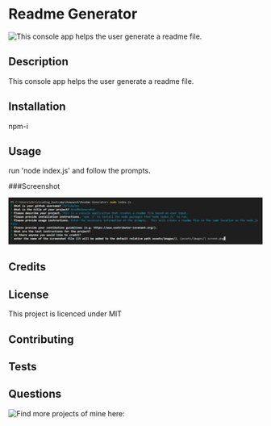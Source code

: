 
    
# Readme Generator

![This console app helps the user generate a readme file.](https://img.shields.io/badge/license-MIT-blue.svg)
    
## Description
    
This console app helps the user generate a readme file.

## Installation
    
npm-i
    
## Usage
    
run 'node index.js' and follow the prompts.
    
###Screenshot
        
![alt screen.png](assets/images/screen.png)
    
## Credits


    
## License
    
This project is licenced under MIT
    
    
## Contributing
    


## Tests
    


## Questions

![Find more projects of mine here:](https://github.com/ChrisAylen)
    
